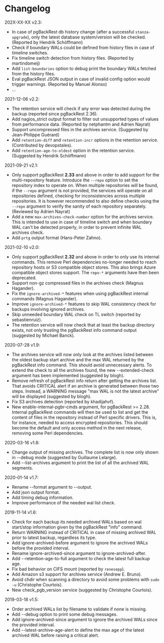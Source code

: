 Changelog
=========

202X-XX-XX v2.3:

  - In case of pgBackRest db history change (after a successful `stanza-upgrade`),
  only the latest database system/version will be checked.
  (Reported by Hendrik Schöffmann)
  - Check if boundary WALs could be defined from history files in case of
  timeline switches.
  - Fix timeline switch detection from history files. (Reported by martindomeij)
  - Add `list-boundaries` option to debug print the boundary WALs fetched from
  the history files.
  - Eval pgBackRest JSON output in case of invalid config option would trigger
  warnings. (Reported by Manuel Alonso)
  - ...

2021-12-06 v2.2:

  - The retention service will check if any error was detected during the backup
  (reported since pgBackRest 2.36).
  - Add nagios_strict output format to filter out unsupported types of values
  from performance data. (Reported by netphantm and Adrien Nayrat)
  - Support uncompressed files in the archives service. (Suggested by
  Jean-Philippe Guérard)
  - Add `retention-diff` and `retention-incr` options in the retention service.
  (Contributed by devopstales).
  - Add `retention-age-to-oldest` option in the retention service. (Suggested by
  Hendrik Schöffmann)

2021-09-21 v2.1:

  - Only support pgBackRest **2.33** and above in order to add support for the
  multi-repository feature.
  Introduce the `--repo` option to set the repository index to operate on.
  When multiple repositories will be found, if the `--repo` argument is not
  provided, the services will operate on all repositories defined, checking for
  inconsistencies across multiple repositories.
  It is however recommended to also define checks using the `--repo` argument to
  verify the sanity of each repository separately. (Reviewed by Adrien Nayrat)
  - Add a new `max-archives-check-number` option for the archives service.
  This is intended to use in case of timeline switch and when boundary WAL can't
  be detected properly, in order to prevent infinite WAL archives check.
  - Add `prtg` output format (Hans-Peter Zahno).

2021-02-10 v2.0:

  - Only support pgBackRest **2.32** and above in order to only use its internal
  commands. This remove Perl dependencies no-longer needed to reach repository 
  hosts or S3 compatible object stores.
  This also brings Azure compatible object stores support.
  The `repo-*` arguments have then been deprecated.
  - Support non-gz compressed files in the archives check (Magnus Hagander).
  - Fix the `ignore-archived-*` features when using pgBackRest internal commands 
  (Magnus Hagander).
  - Improve `ignore-archived-*` features to skip WAL consistency check for backups
  involving ignored archives.
  - Skip unneeded boundary WAL check on TL switch (reported by sebastienruiz). 
  - The retention service will now check that at least the backup directory exists,
  not only trusting the pgBackRest info command output (suggested by Michael Banck).

2020-07-28 v1.9:

  - The archives service will now only look at the archives listed between 
  the oldest backup start archive and the max WAL returned by the pgBackRest 
  info command. This should avoid unnecessary alerts. 
  To extend the check to all the archives found, the new --extended-check 
  argument has been implemented (suggested by blogh).
  - Remove refresh of pgBackRest info return after getting the archives list. 
  That avoids CRITICAL alert if an archive is generated between those two steps. 
  Instead, a WARNING message "max WAL is not the latest archive" will be 
  displayed (suggested by blogh).
  - Fix S3 archives detection (reported by khadijahvf).
  - New enable-internal-pgbr-cmds argument, for pgBackRest >= 2.28. Internal
  pgBackRest commands will then be used to list and get the content of files
  in the repository instead of Perl specific drivers. This is, for instance,
  needed to access encrypted repositories. This should become the default and
  only access method in the next release, removing some Perl dependencies.

2020-03-16 v1.8:

  - Change output of missing archives. The complete list is now only shown in 
  --debug mode (suggested by Guillaume Lelarge).
  - Add --list-archives argument to print the list of all the archived WAL 
  segments.

2020-01-14 v1.7:

  - Rename --format argument to --output.
  - Add json output format.
  - Add timing debug information.
  - Improve performance of the needed wal list check.

2019-11-14 v1.6:

  - Check for each backup its needed archived WALs based on wal start/stop 
  information given by the pgBackRest "info" command.
  - Return WARNING instead of CRITICAL in case of missing archived WAL prior 
  to latest backup, regardless its type.
  - Add ignore-archived-before argument to ignore the archived WALs before the 
  provided interval.
  - Rename ignore-archived-since argument to ignore-archived-after.
  - Add --retention-age-to-full argument to check the latest full backup age.
  - Fix bad behavior on CIFS mount (reported by `renesepp`).
  - Add Amazon s3 support for archives service (Andrew E. Bruno).
  - Avoid chdir when scanning a directory to avoid some problems with 
  `sudo -u` (Christophe Courtois).
  - New check_pgb_version service (suggested by Christophe Courtois).

2019-03-18 v1.5:

  - Order archived WALs list by filename to validate if none is missing.
  - Add --debug option to print some debug messages.
  - Add ignore-archived-since argument to ignore the archived WALs since the 
  provided interval.
  - Add --latest-archive-age-alert to define the max age of the latest 
  archived WAL before raising a critical alert.
